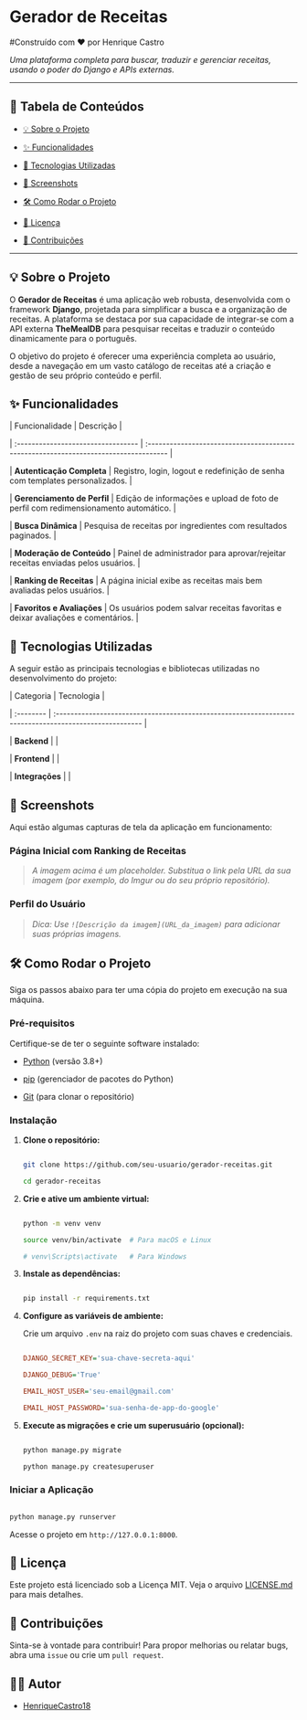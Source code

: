 # Gerador de Receitas





[](https://www.python.org/)

[](https://www.djangoproject.com/)

[](https://opensource.org/licenses/MIT)



#Construído com ❤️ por Henrique Castro



*Uma plataforma completa para buscar, traduzir e gerenciar receitas, usando o poder do Django e APIs externas.*





-----



## 📖 Tabela de Conteúdos



  * [💡 Sobre o Projeto](https://www.google.com/search?q=%23-sobre-o-projeto)

  * [✨ Funcionalidades](https://www.google.com/search?q=%23-funcionalidades)

  * [🚀 Tecnologias Utilizadas](https://www.google.com/search?q=%23-tecnologias-utilizadas)

  * [📸 Screenshots](https://www.google.com/search?q=%23-screenshots)

  * [🛠️ Como Rodar o Projeto](https://www.google.com/search?q=%23-como-rodar-o-projeto)

  * [📝 Licença](https://www.google.com/search?q=%23-licen%C3%A7a)

  * [🤝 Contribuições](https://www.google.com/search?q=%23-contribui%C3%A7%C3%B5es)



-----



## 💡 Sobre o Projeto



O **Gerador de Receitas** é uma aplicação web robusta, desenvolvida com o framework **Django**, projetada para simplificar a busca e a organização de receitas. A plataforma se destaca por sua capacidade de integrar-se com a API externa **TheMealDB** para pesquisar receitas e traduzir o conteúdo dinamicamente para o português.



O objetivo do projeto é oferecer uma experiência completa ao usuário, desde a navegação em um vasto catálogo de receitas até a criação e gestão de seu próprio conteúdo e perfil.



## ✨ Funcionalidades



| Funcionalidade                     | Descrição                                                                            |

| :--------------------------------- | :----------------------------------------------------------------------------------- |

| **Autenticação Completa** | Registro, login, logout e redefinição de senha com templates personalizados.           |

| **Gerenciamento de Perfil** | Edição de informações e upload de foto de perfil com redimensionamento automático.      |

| **Busca Dinâmica** | Pesquisa de receitas por ingredientes com resultados paginados.                        |

| **Moderação de Conteúdo** | Painel de administrador para aprovar/rejeitar receitas enviadas pelos usuários.      |

| **Ranking de Receitas** | A página inicial exibe as receitas mais bem avaliadas pelos usuários.                 |

| **Favoritos e Avaliações** | Os usuários podem salvar receitas favoritas e deixar avaliações e comentários.          |



## 🚀 Tecnologias Utilizadas



A seguir estão as principais tecnologias e bibliotecas utilizadas no desenvolvimento do projeto:



| Categoria | Tecnologia                                                                                             |

| :-------- | :----------------------------------------------------------------------------------------------------- |

| **Backend** |     |

| **Frontend** |   |

| **Integrações** |    |



## 📸 Screenshots



Aqui estão algumas capturas de tela da aplicação em funcionamento:



### Página Inicial com Ranking de Receitas



> *A imagem acima é um placeholder. Substitua o link pela URL da sua imagem (por exemplo, do Imgur ou do seu próprio repositório).*



### Perfil do Usuário



> *Dica: Use `![Descrição da imagem](URL_da_imagem)` para adicionar suas próprias imagens.*



## 🛠️ Como Rodar o Projeto



Siga os passos abaixo para ter uma cópia do projeto em execução na sua máquina.



### Pré-requisitos



Certifique-se de ter o seguinte software instalado:



  * [Python](https://www.python.org/downloads/) (versão 3.8+)

  * [pip](https://pip.pypa.io/en/stable/installation/) (gerenciador de pacotes do Python)

  * [Git](https://git-scm.com/downloads) (para clonar o repositório)



### Instalação



1.  **Clone o repositório:**

    ```bash

    git clone https://github.com/seu-usuario/gerador-receitas.git

    cd gerador-receitas

    ```

2.  **Crie e ative um ambiente virtual:**

    ```bash

    python -m venv venv

    source venv/bin/activate  # Para macOS e Linux

    # venv\Scripts\activate   # Para Windows

    ```

3.  **Instale as dependências:**

    ```bash

    pip install -r requirements.txt

    ```

4.  **Configure as variáveis de ambiente:**

    Crie um arquivo `.env` na raiz do projeto com suas chaves e credenciais.

    ```ini

    DJANGO_SECRET_KEY='sua-chave-secreta-aqui'

    DJANGO_DEBUG='True'

    EMAIL_HOST_USER='seu-email@gmail.com'

    EMAIL_HOST_PASSWORD='sua-senha-de-app-do-google'

    ```

5.  **Execute as migrações e crie um superusuário (opcional):**

    ```bash

    python manage.py migrate

    python manage.py createsuperuser

    ```



### Iniciar a Aplicação



```bash

python manage.py runserver

```



Acesse o projeto em `http://127.0.0.1:8000`.



## 📝 Licença



Este projeto está licenciado sob a Licença MIT. Veja o arquivo [LICENSE.md](LICENSE.md) para mais detalhes.



## 🤝 Contribuições



Sinta-se à vontade para contribuir\! Para propor melhorias ou relatar bugs, abra uma `issue` ou crie um `pull request`.



## 👨‍💻 Autor



  - [HenriqueCastro18](https://github.com/HenriqueCastro18)

